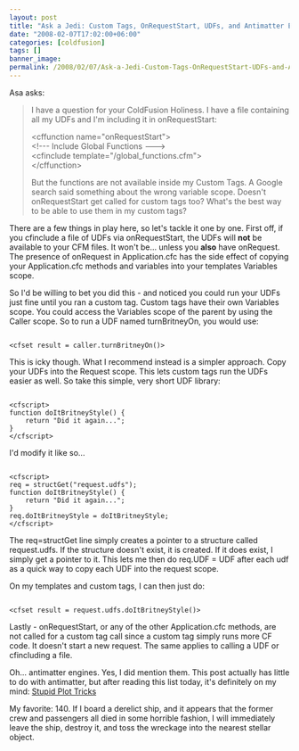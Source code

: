 ```yaml
---
layout: post
title: "Ask a Jedi: Custom Tags, OnRequestStart, UDFs, and Antimatter Engines"
date: "2008-02-07T17:02:00+06:00"
categories: [coldfusion]
tags: []
banner_image: 
permalink: /2008/02/07/Ask-a-Jedi-Custom-Tags-OnRequestStart-UDFs-and-Antimatter-Engines
---
```


Asa asks:

<blockquote>
<p>
I have a question for your ColdFusion Holiness. I have a file containing all my UDFs and I'm including it in onRequestStart:

&lt;cffunction name="onRequestStart"&gt;<br>
    &lt;!--- Include Global Functions ---&gt;<br>
        &lt;cfinclude template="/global_functions.cfm"&gt;<br>
&lt;/cffunction&gt;<br>

But the functions are not available inside my Custom Tags. A Google search said something about the wrong variable scope. Doesn't onRequestStart get called for custom tags too? What's the best way to be able to use them in my custom tags? 
</p>
</blockquote>

There are a few things in play here, so let's tackle it one by one. First off, if you cfinclude a file of UDFs via onRequestStart, the UDFs will <b>not</b> be available to your CFM files. It won't be... unless you <b>also</b> have onRequest. The presence of onRequest in Application.cfc has the side effect of copying your Application.cfc methods and variables into your templates Variables scope.
<!--more-->
So I'd be willing to bet you did this - and noticed you could run your UDFs just fine until you ran a custom tag. Custom tags have their own Variables scope. You could access the Variables scope of the parent by using the Caller scope. So to run a UDF named turnBritneyOn, you would use:

<code>
&lt;cfset result = caller.turnBritneyOn()&gt;
</code>

This is icky though. What I recommend instead is a simpler approach. Copy your UDFs into the Request scope. This lets custom tags run the UDFs easier as well. So take this simple, very short UDF library:

<code>
&lt;cfscript&gt;
function doItBritneyStyle() {
	return "Did it again...";
}
&lt;/cfscript&gt;
</code>

I'd modify it like so...

<code>
&lt;cfscript&gt;
req = structGet("request.udfs");
function doItBritneyStyle() {
	return "Did it again...";
}
req.doItBritneyStyle = doItBritneyStyle;
&lt;/cfscript&gt;
</code>

The req=structGet line simply creates a pointer to a structure called request.udfs. If the structure doesn't exist, it is created. If it does exist, I simply get a pointer to it. This lets me then do req.UDF = UDF after each udf as a quick way to copy each UDF into the request scope.

On my templates and custom tags, I can then just do:

<code>
&lt;cfset result = request.udfs.doItBritneyStyle()&gt;
</code>

Lastly - onRequestStart, or any of the other Application.cfc methods, are not called for a custom tag call since a custom tag simply runs more CF code. It doesn't start a new request. The same applies to calling a UDF or cfincluding a file.

Oh... antimatter engines. Yes, I did mention them. This post actually has little to do with antimatter, but after reading this list today, it's definitely on my mind: <a href="http://www.sff.net/paradise/overlord.html#captain">Stupid Plot Tricks</a>

My favorite: 140. If I board a derelict ship, and it appears that the former crew and passengers all died in some horrible fashion, I will immediately leave the ship, destroy it, and toss the wreckage into the nearest stellar object.